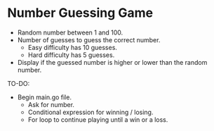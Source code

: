 # Number Guessing Game

- Random number between 1 and 100.
- Number of guesses to guess the correct number.
    - Easy difficulty has 10 guesses.
    - Hard difficulty has 5 guesses.
- Display if the guessed number is higher or lower than the random number.


TO-DO:
- Begin main.go file.
    - Ask for number.
    - Conditional expression for winning / losing.
    - For loop to continue playing until a win or a loss.


